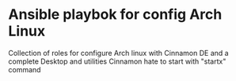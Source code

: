 # Ansible playbok for config Arch Linux
Collection of roles for configure Arch linux with Cinnamon DE and a complete Desktop and utilities
Cinnamon hate to start with "startx" command
